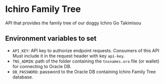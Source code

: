 # Ichiro Family Tree
API that provides the family tree of our doggy Ichiro Go Takimisou

## Environment variables to set
- `API_KEY`: API key to authorize endpoint requests. Consumers of this API Must include it in the request header with key `api-key`.
- `TNS_ADMIN`: path of the folder containing the `tnsnames.ora` file (or wallet) for connecting to Oracle DB.
- `DB_PASSWORD`: password to the Oracle DB containing Ichiro Family Tree database.